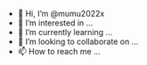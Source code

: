 - 👋 Hi, I’m @mumu2022x
- 👀 I’m interested in ...
- 🌱 I’m currently learning ...
- 💞️ I’m looking to collaborate on ...
- 📫 How to reach me ...

<!---
mumu2022x/mumu2022x is a ✨ special ✨ repository because its `README.md` (this file) appears on your GitHub profile.
You can click the Preview link to take a look at your changes.
--->

